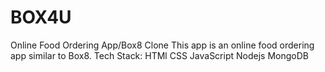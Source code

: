 # BOX4U
Online Food Ordering App/Box8 Clone
This app is an online food ordering app similar to Box8.
Tech Stack: HTMl CSS JavaScript Nodejs MongoDB
